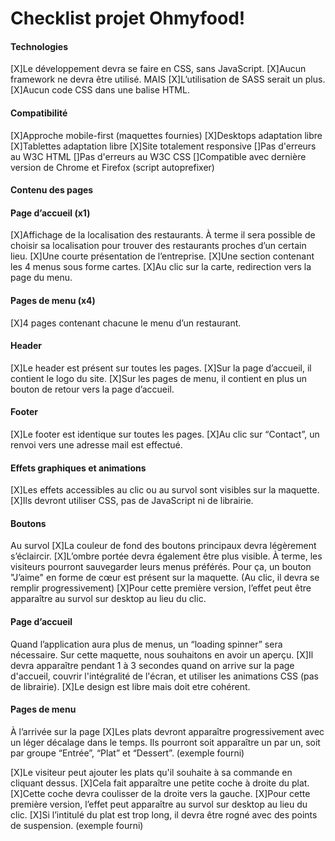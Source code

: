 # Checklist projet Ohmyfood!

#### Technologies

[X]Le développement devra se faire en CSS, sans JavaScript.
[X]Aucun framework ne devra être utilisé.
MAIS
[X]L’utilisation de SASS serait un plus.
[X]Aucun code CSS dans une balise HTML.

#### Compatibilité

[X]Approche mobile-first (maquettes fournies)
[X]Desktops adaptation libre
[X]Tablettes adaptation libre
[X]Site totalement responsive
[]Pas d'erreurs au W3C HTML
[]Pas d'erreurs au W3C CSS
[]Compatible avec dernière version de Chrome et Firefox (script autoprefixer)

#### Contenu des pages

#### Page d’accueil (x1)

[X]Affichage de la localisation des restaurants.
À terme il sera possible de choisir sa localisation pour trouver des restaurants proches d’un certain lieu.
[X]Une courte présentation de l’entreprise.
[X]Une section contenant les 4 menus sous forme cartes.
[X]Au clic sur la carte, redirection vers la page du menu.

#### Pages de menu (x4)

[X]4 pages contenant chacune le menu d’un restaurant.

#### Header

[X]Le header est présent sur toutes les pages.
[X]Sur la page d’accueil, il contient le logo du site.
[X]Sur les pages de menu, il contient en plus un bouton de retour vers la page d’accueil.

#### Footer

[X]Le footer est identique sur toutes les pages.
[X]Au clic sur “Contact”, un renvoi vers une adresse mail est effectué.

#### Effets graphiques et animations

[X]Les effets accessibles au clic ou au survol sont visibles sur la maquette.
[X]Ils devront utiliser CSS, pas de JavaScript ni de librairie.

#### Boutons

Au survol
[X]La couleur de fond des boutons principaux devra légèrement s’éclaircir.
[X]L’ombre portée devra également être plus visible.
À terme, les visiteurs pourront sauvegarder leurs menus préférés.
Pour ça, un bouton "J’aime" en forme de cœur est présent sur la maquette.
(Au clic, il devra se remplir progressivement)
[X]Pour cette première version, l’effet peut être apparaître au survol sur desktop au lieu du clic.

#### Page d’accueil

Quand l’application aura plus de menus, un “loading spinner” sera nécessaire.
Sur cette maquette, nous souhaitons en avoir un aperçu.
[X]Il devra apparaître pendant 1 à 3 secondes quand on arrive sur la page d'accueil, couvrir l'intégralité de l'écran, et utiliser les animations CSS (pas de librairie).
[X]Le design est libre mais doit etre cohérent.

#### Pages de menu

À l’arrivée sur la page
[X]Les plats devront apparaître progressivement avec un léger décalage dans le temps.
Ils pourront soit apparaître un par un, soit par groupe “Entrée”, “Plat” et “Dessert”.
(exemple fourni)

[X]Le visiteur peut ajouter les plats qu'il souhaite à sa commande en cliquant dessus.
[X]Cela fait apparaître une petite coche à droite du plat.
[X]Cette coche devra coulisser de la droite vers la gauche.
[X]Pour cette première version, l’effet peut apparaître au survol sur desktop au lieu du clic.
[X]Si l’intitulé du plat est trop long, il devra être rogné avec des points de suspension.
(exemple fourni)
